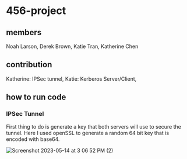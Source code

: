 # 456-project

## members 
Noah Larson, 
Derek Brown, 
Katie Tran,
Katherine Chen 

## contribution 
Katherine: IPSec tunnel, Katie: Kerberos Server/Client, 


## how to run code 

### IPSec Tunnel 
First thing to do is generate a key that both servers will use to secure the tunnel. Here I used openSSL to generate a random 64 bit key that is encoded with base64. 

![Screenshot 2023-05-14 at 3 06 52 PM (2)](https://github.com/katstews/456-proj/assets/112781868/92e247c4-8d61-49ff-b93d-10030cc73158)
